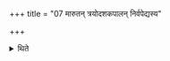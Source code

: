 +++
title = "07 मारुतन् त्रयोदशकपालन् निर्वपेद्यस्य"

+++

<details><summary>थिते</summary>

7. (A sacrificer) in whose house (two) twin cattle or human beings are produced should offer a sacrificial bread on thirteen portsherds to Maruts.
</details>
